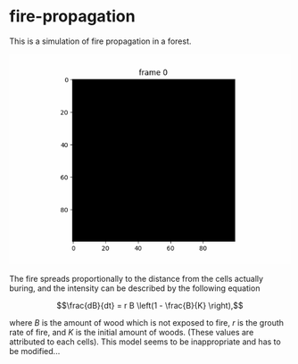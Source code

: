 # fire-propagation
This is a simulation of fire propagation in a forest.

![](https://github.com/LukasGyp/fire-propagation/blob/main/docs/fire.gif)

The fire spreads proportionally to the distance from the cells actually buring, 
and the intensity can be described by the following equation
```math
\frac{dB}{dt} = r B \left(1 - \frac{B}{K} \right),
```
where $`B`$ is the amount of wood which is not exposed to fire, $r$ is the grouth rate of fire, and $K$ is the initial amount of woods. (These values are attributed to each cells). This model seems to be inappropriate and has to be modified...